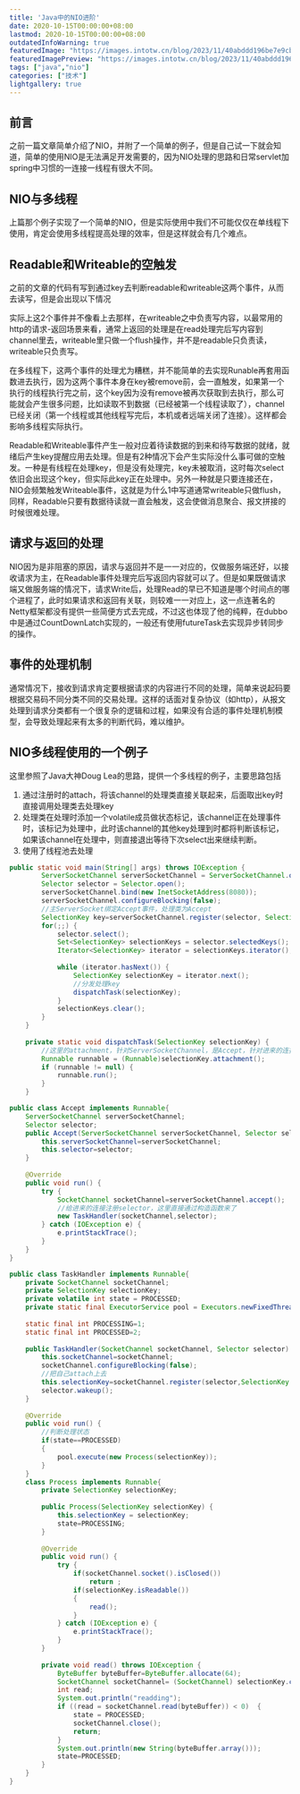 ```yaml
---
title: 'Java中的NIO进阶'
date: 2020-10-15T00:00:00+08:00
lastmod: 2020-10-15T00:00:00+08:00
outdatedInfoWarning: true
featuredImage: "https://images.intotw.cn/blog/2023/11/40abddd196be7e9cb79b83534d4983a4.webp"
featuredImagePreview: "https://images.intotw.cn/blog/2023/11/40abddd196be7e9cb79b83534d4983a4.webp"
tags: ["java","nio"]
categories: ["技术"]
lightgallery: true
---
```


## 前言
之前一篇文章简单介绍了NIO，并附了一个简单的例子，但是自己试一下就会知道，简单的使用NIO是无法满足开发需要的，因为NIO处理的思路和日常servlet加spring中习惯的一连接一线程有很大不同。

## NIO与多线程
上篇那个例子实现了一个简单的NIO，但是实际使用中我们不可能仅仅在单线程下使用，肯定会使用多线程提高处理的效率，但是这样就会有几个难点。

## Readable和Writeable的空触发
之前的文章的代码有写到通过key去判断readable和writeable这两个事件，从而去读写，但是会出现以下情况

实际上这2个事件并不像看上去那样，在writeable之中负责写内容，以最常用的http的请求-返回场景来看，通常上返回的处理是在read处理完后写内容到channel里去，writeable里只做一个flush操作，并不是readable只负责读，writeable只负责写。

在多线程下，这两个事件的处理尤为糟糕，并不能简单的去实现Runable再套用函数进去执行，因为这两个事件本身在key被remove前，会一直触发，如果第一个执行的线程执行完之前，这个key因为没有remove被再次获取到去执行，那么可能就会产生很多问题，比如读取不到数据（已经被第一个线程读取了），channel已经关闭（第一个线程或其他线程写完后，本机或者远端关闭了连接）。这样都会影响多线程实际执行。

Readable和Writeable事件产生一般对应着待读数据的到来和待写数据的就绪，就绪后产生key提醒应用去处理。但是有2种情况下会产生实际没什么事可做的空触发。一种是有线程在处理key，但是没有处理完，key未被取消，这时每次select依旧会出现这个key，但实际此key正在处理中。另外一种就是只要连接还在，NIO会频繁触发Writeable事件，这就是为什么1中写道通常writeable只做flush，同样，Readable只要有数据待读就一直会触发，这会使做消息聚合、报文拼接的时候很难处理。

## 请求与返回的处理
NIO因为是非阻塞的原因，请求与返回并不是一一对应的，仅做服务端还好，以接收请求为主，在Readable事件处理完后写返回内容就可以了。但是如果既做请求端又做服务端的情况下，请求Write后，处理Read的早已不知道是哪个时间点的哪个进程了，此时如果请求和返回有关联，则较难一一对应上，这一点连著名的Netty框架都没有提供一些简便方式去完成，不过这也体现了他的纯粹，在dubbo中是通过CountDownLatch实现的，一般还有使用futureTask去实现异步转同步的操作。

## 事件的处理机制
通常情况下，接收到请求肯定要根据请求的内容进行不同的处理，简单来说起码要根据交易码不同分类不同的交易处理。这样的话面对复杂协议（如http），从报文处理到请求分类都有一个很复杂的逻辑和过程，如果没有合适的事件处理机制模型，会导致处理起来有太多的判断代码，难以维护。

## NIO多线程使用的一个例子
这里参照了Java大神Doug Lea的思路，提供一个多线程的例子，主要思路包括

1. 通过注册时的attach，将该channel的处理类直接关联起来，后面取出key时直接调用处理类去处理key
2. 处理类在处理时添加一个volatile成员做状态标记，该channel正在处理事件时，该标记为处理中，此时该channel的其他key处理到时都将判断该标记，如果该channel在处理中，则直接退出等待下次select出来继续判断。 
3. 使用了线程池去处理
```java
public static void main(String[] args) throws IOException {
        ServerSocketChannel serverSocketChannel = ServerSocketChannel.open();
        Selector selector = Selector.open();
        serverSocketChannel.bind(new InetSocketAddress(8080));
        serverSocketChannel.configureBlocking(false);
        //主ServerSocket绑定Accept事件，处理类为Accept
        SelectionKey key=serverSocketChannel.register(selector, SelectionKey.OP_ACCEPT, new Accept(serverSocketChannel, selector));
        for(;;) {
            selector.select();
            Set<SelectionKey> selectionKeys = selector.selectedKeys();
            Iterator<SelectionKey> iterator = selectionKeys.iterator();
 
            while (iterator.hasNext()) {
                SelectionKey selectionKey = iterator.next();
                //分发处理key
                dispatchTask(selectionKey);
            }
            selectionKeys.clear();
        }
    }
 
    private static void dispatchTask(SelectionKey selectionKey) {
        //这里的attachment，针对ServerSocketChannel，是Accept，针对进来的连接SocketChannel，是TaskHandler
        Runnable runnable = (Runnable)selectionKey.attachment();
        if (runnable != null) {
            runnable.run();
        }
    }
```

```java
public class Accept implements Runnable{
    ServerSocketChannel serverSocketChannel;
    Selector selector;
    public Accept(ServerSocketChannel serverSocketChannel, Selector selector) {
        this.serverSocketChannel=serverSocketChannel;
        this.selector=selector;
    }
 
    @Override
    public void run() {
        try {
            SocketChannel socketChannel=serverSocketChannel.accept();
            //给进来的连接注册selector，这里直接通过构造函数来了
            new TaskHandler(socketChannel,selector);
        } catch (IOException e) {
            e.printStackTrace();
        }
    }
}
```
```java
public class TaskHandler implements Runnable{
    private SocketChannel socketChannel;
    private SelectionKey selectionKey;
    private volatile int state = PROCESSED;
    private static final ExecutorService pool = Executors.newFixedThreadPool(4);
 
    static final int PROCESSING=1;
    static final int PROCESSED=2;
 
    public TaskHandler(SocketChannel socketChannel, Selector selector) throws IOException {
        this.socketChannel=socketChannel;
        socketChannel.configureBlocking(false);
        //把自己attach上去
        this.selectionKey=socketChannel.register(selector,SelectionKey.OP_READ,this);
        selector.wakeup();
    }
 
    @Override
    public void run() {
        //判断处理状态
        if(state==PROCESSED)
        {
            pool.execute(new Process(selectionKey));
        }
    }
    class Process implements Runnable{
        private SelectionKey selectionKey;
 
        public Process(SelectionKey selectionKey) {
            this.selectionKey = selectionKey;
            state=PROCESSING;
        }
 
        @Override
        public void run() {
            try {
                if(socketChannel.socket().isClosed())
                    return ;
                if(selectionKey.isReadable())
                {
                    read();
                }
            } catch (IOException e) {
                e.printStackTrace();
            }
        }
 
        private void read() throws IOException {
            ByteBuffer byteBuffer=ByteBuffer.allocate(64);
            SocketChannel socketChannel= (SocketChannel) selectionKey.channel();
            int read;
            System.out.println("readding");
            if ((read = socketChannel.read(byteBuffer)) < 0)  {
                state = PROCESSED;
                socketChannel.close();
                return;
            }
            System.out.println(new String(byteBuffer.array()));
            state=PROCESSED;
        }
    }
}
```
